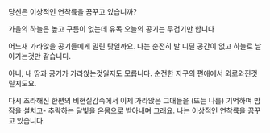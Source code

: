 당신은 이상적인 연착륙을 꿈꾸고 있습니까?

가을의 하늘은 높고 구름이 없는데
유독 오늘의 공기는 무겁기만 합니다

어느새 가라앉을 공기들에게 밀린 탓일까요.
나는 순전히 발 디딜 공간이 없고
하늘로 날아가는것만 같습니다.

아니, 내 땅과 공기가 가라앉는것일지도 모릅니다.
순전한 지구의 편애에서 외로와진것릴지도요.

다시 초라해진 한편의 비현실감속에서
이제 가라앉은 그대들을 (또는 나를) 기억하며 밤잠을 설치고-
추락하는 달빛을 온몸으로 받아내며
그래요. 나는 이상적인 연착륙을 꿈꾸고 있습니다.